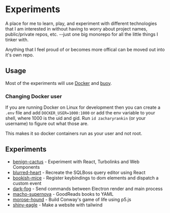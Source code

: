# Experiments

A place for me to learn, play, and experiment with different technologies that I
am interested in without having to worry about project names, public/private
repos, etc. --just one big monorepo for all the little things I tinker with.

Anything that I feel proud of or becomes more offical can be moved out into it's
own repo.

## Usage

Most of the experiments will use [Docker](https://www.docker.com) and
[buoy](https://github.com/lightster/buoy).

### Changing Docker user

If you are running Docker on Linux for development then you can create a `.env`
file and add `DOCKER_USER=1000:1000` or add the env variable to your shell,
where 1000 is the uid and gid. Run `id zacharyrankin` (or your username) to
figure out what those are.

This makes it so docker containers run as your user and not root.

## Experiments

- [benign-cactus](./experiments/benign-cactus) - Experiment with React, Turbolinks and Web Components
- [blurred-heart](./experiments/blurred-heart) - Recreate the SQLBoss query editor using React
- [bookish-mice](./experiments/bookish-mice) - Register keybindings to dom elements and dispatch a custom event
- [dark-fog](./experiments/dark-fog) - Send commands between Electron render and main process
- [macho-supernova](./experiments/macho-supernova) - GoodReads books to YAML
- [morose-hound](./experiments/morose-hound) - Build Conway&apos;s game of life using p5.js
- [shiny-eagle](./experiments/shiny-eagle) - Make a website with tailwind
